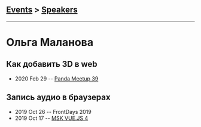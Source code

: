 ## [Events](../README.md) > [Speakers](../speakers.md)
---

# Ольга Маланова

## Как добавить 3D в web
- 2020 Feb 29 -- [Panda Meetup 39](https://youtu.be/r00wlzjCkSY)    
## Запись аудио в браузерах
- 2019 Oct 26 -- FrontDays 2019    
- 2019 Oct 17 -- [MSK VUE.JS 4](https://www.youtube.com/watch?v=-pjQGpK_nGw)    
